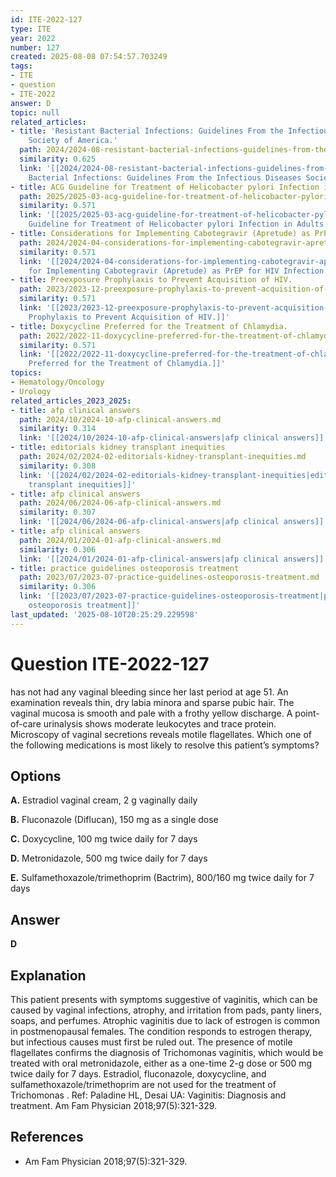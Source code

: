 ```yaml
---
id: ITE-2022-127
type: ITE
year: 2022
number: 127
created: 2025-08-08 07:54:57.703249
tags:
- ITE
- question
- ITE-2022
answer: D
topic: null
related_articles:
- title: 'Resistant Bacterial Infections: Guidelines From the Infectious Diseases
    Society of America.'
  path: 2024/2024-08-resistant-bacterial-infections-guidelines-from-the-infectiou.md
  similarity: 0.625
  link: '[[2024/2024-08-resistant-bacterial-infections-guidelines-from-the-infectiou|Resistant
    Bacterial Infections: Guidelines From the Infectious Diseases Society of America.]]'
- title: ACG Guideline for Treatment of Helicobacter pylori Infection in Adults.
  path: 2025/2025-03-acg-guideline-for-treatment-of-helicobacter-pylori-infection.md
  similarity: 0.571
  link: '[[2025/2025-03-acg-guideline-for-treatment-of-helicobacter-pylori-infection|ACG
    Guideline for Treatment of Helicobacter pylori Infection in Adults.]]'
- title: Considerations for Implementing Cabotegravir (Apretude) as PrEP for HIV Infection.
  path: 2024/2024-04-considerations-for-implementing-cabotegravir-apretude-as-pre.md
  similarity: 0.571
  link: '[[2024/2024-04-considerations-for-implementing-cabotegravir-apretude-as-pre|Considerations
    for Implementing Cabotegravir (Apretude) as PrEP for HIV Infection.]]'
- title: Preexposure Prophylaxis to Prevent Acquisition of HIV.
  path: 2023/2023-12-preexposure-prophylaxis-to-prevent-acquisition-of-hiv.md
  similarity: 0.571
  link: '[[2023/2023-12-preexposure-prophylaxis-to-prevent-acquisition-of-hiv|Preexposure
    Prophylaxis to Prevent Acquisition of HIV.]]'
- title: Doxycycline Preferred for the Treatment of Chlamydia.
  path: 2022/2022-11-doxycycline-preferred-for-the-treatment-of-chlamydia.md
  similarity: 0.571
  link: '[[2022/2022-11-doxycycline-preferred-for-the-treatment-of-chlamydia|Doxycycline
    Preferred for the Treatment of Chlamydia.]]'
topics:
- Hematology/Oncology
- Urology
related_articles_2023_2025:
- title: afp clinical answers
  path: 2024/10/2024-10-afp-clinical-answers.md
  similarity: 0.314
  link: '[[2024/10/2024-10-afp-clinical-answers|afp clinical answers]]'
- title: editorials kidney transplant inequities
  path: 2024/02/2024-02-editorials-kidney-transplant-inequities.md
  similarity: 0.308
  link: '[[2024/02/2024-02-editorials-kidney-transplant-inequities|editorials kidney
    transplant inequities]]'
- title: afp clinical answers
  path: 2024/06/2024-06-afp-clinical-answers.md
  similarity: 0.307
  link: '[[2024/06/2024-06-afp-clinical-answers|afp clinical answers]]'
- title: afp clinical answers
  path: 2024/01/2024-01-afp-clinical-answers.md
  similarity: 0.306
  link: '[[2024/01/2024-01-afp-clinical-answers|afp clinical answers]]'
- title: practice guidelines osteoporosis treatment
  path: 2023/07/2023-07-practice-guidelines-osteoporosis-treatment.md
  similarity: 0.306
  link: '[[2023/07/2023-07-practice-guidelines-osteoporosis-treatment|practice guidelines
    osteoporosis treatment]]'
last_updated: '2025-08-10T20:25:29.229598'
---
```


# Question ITE-2022-127

has not had any vaginal bleeding since her last period at age 51. An examination reveals thin, dry labia minora and sparse pubic hair. The vaginal mucosa is smooth and pale with a frothy yellow discharge. A point-of-care urinalysis shows moderate leukocytes and trace protein. Microscopy of vaginal secretions reveals motile flagellates. Which one of the following medications is most likely to resolve this patient’s symptoms?

## Options

**A.** Estradiol vaginal cream, 2 g vaginally daily

**B.** Fluconazole (Diflucan), 150 mg as a single dose

**C.** Doxycycline, 100 mg twice daily for 7 days

**D.** Metronidazole, 500 mg twice daily for 7 days

**E.** Sulfamethoxazole/trimethoprim (Bactrim), 800/160 mg twice daily for 7 days

## Answer

**D**

## Explanation

This patient presents with symptoms suggestive of vaginitis, which can be caused by vaginal infections,
atrophy, and irritation from pads, panty liners, soaps, and perfumes. Atrophic vaginitis due to lack of
estrogen is common in postmenopausal females. The condition responds to estrogen therapy, but infectious
causes must first be ruled out. The presence of motile flagellates confirms the diagnosis of Trichomonas
vaginitis, which would be treated with oral metronidazole, either as a one-time 2-g dose or 500 mg twice
daily for 7 days. Estradiol, fluconazole, doxycycline, and sulfamethoxazole/trimethoprim are not used for
the treatment of Trichomonas .
Ref: Paladine HL, Desai UA: Vaginitis: Diagnosis and treatment. Am Fam Physician  2018;97(5):321-329.

## References

- Am Fam Physician  2018;97(5):321-329.
